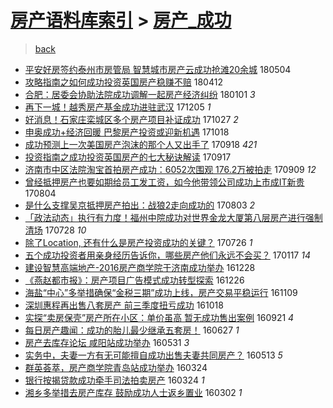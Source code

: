 [房产语料库索引](../../README.md)  > [房产_成功](房产_成功.md)
====
> [back](../README.md)

- [平安好房签约泰州市房管局 智慧城市房产云成功抢滩20余城](http://jkwz.applinzi.com/ittc/7099255230292296710.html#%E5%B9%B3%E5%AE%89%E5%A5%BD%E6%88%BF%E7%AD%BE%E7%BA%A6%E6%B3%B0%E5%B7%9E%E5%B8%82%E6%88%BF%E7%AE%A1%E5%B1%80+%E6%99%BA%E6%85%A7%E5%9F%8E%E5%B8%82%E6%88%BF%E4%BA%A7%E4%BA%91%E6%88%90%E5%8A%9F%E6%8A%A2%E6%BB%A920%E4%BD%99%E5%9F%8E) 180504  
- [攻略指南之如何成功投资英国房产稳赚不赔](http://jkwz.applinzi.com/ittc/7091044246306161681.html#%E6%94%BB%E7%95%A5%E6%8C%87%E5%8D%97%E4%B9%8B%E5%A6%82%E4%BD%95%E6%88%90%E5%8A%9F%E6%8A%95%E8%B5%84%E8%8B%B1%E5%9B%BD%E6%88%BF%E4%BA%A7%E7%A8%B3%E8%B5%9A%E4%B8%8D%E8%B5%94) 180412  
- [合肥：居委会协助法院成功调解一起房产经济纠纷](http://jkwz.applinzi.com/ittc/7053659303695614992.html#%E5%90%88%E8%82%A5%EF%BC%9A%E5%B1%85%E5%A7%94%E4%BC%9A%E5%8D%8F%E5%8A%A9%E6%B3%95%E9%99%A2%E6%88%90%E5%8A%9F%E8%B0%83%E8%A7%A3%E4%B8%80%E8%B5%B7%E6%88%BF%E4%BA%A7%E7%BB%8F%E6%B5%8E%E7%BA%A0%E7%BA%B7) 180101 *3* 
- [再下一城！越秀房产基金成功进驻武汉](http://jkwz.applinzi.com/ittc/7043633507178382352.html#%E5%86%8D%E4%B8%8B%E4%B8%80%E5%9F%8E%EF%BC%81%E8%B6%8A%E7%A7%80%E6%88%BF%E4%BA%A7%E5%9F%BA%E9%87%91%E6%88%90%E5%8A%9F%E8%BF%9B%E9%A9%BB%E6%AD%A6%E6%B1%89) 171205 *1* 
- [好消息！石家庄栾城区多个房产项目补证成功](http://jkwz.applinzi.com/ittc/7029078230429074448.html#%E5%A5%BD%E6%B6%88%E6%81%AF%EF%BC%81%E7%9F%B3%E5%AE%B6%E5%BA%84%E6%A0%BE%E5%9F%8E%E5%8C%BA%E5%A4%9A%E4%B8%AA%E6%88%BF%E4%BA%A7%E9%A1%B9%E7%9B%AE%E8%A1%A5%E8%AF%81%E6%88%90%E5%8A%9F) 171027 *2* 
- [申奥成功+经济回暖 巴黎房产投资或迎新机遇](http://jkwz.applinzi.com/ittc/7025740197994693648.html#%E7%94%B3%E5%A5%A5%E6%88%90%E5%8A%9F%2B%E7%BB%8F%E6%B5%8E%E5%9B%9E%E6%9A%96+%E5%B7%B4%E9%BB%8E%E6%88%BF%E4%BA%A7%E6%8A%95%E8%B5%84%E6%88%96%E8%BF%8E%E6%96%B0%E6%9C%BA%E9%81%87) 171018  
- [成功预测上一次美国房产泡沫的那个人又出手了](http://jkwz.applinzi.com/ittc/7014544706816705553.html#%E6%88%90%E5%8A%9F%E9%A2%84%E6%B5%8B%E4%B8%8A%E4%B8%80%E6%AC%A1%E7%BE%8E%E5%9B%BD%E6%88%BF%E4%BA%A7%E6%B3%A1%E6%B2%AB%E7%9A%84%E9%82%A3%E4%B8%AA%E4%BA%BA%E5%8F%88%E5%87%BA%E6%89%8B%E4%BA%86) 170918 *421* 
- [投资指南之成功投资英国房产的七大秘诀解读](http://jkwz.applinzi.com/ittc/7014231004020212752.html#%E6%8A%95%E8%B5%84%E6%8C%87%E5%8D%97%E4%B9%8B%E6%88%90%E5%8A%9F%E6%8A%95%E8%B5%84%E8%8B%B1%E5%9B%BD%E6%88%BF%E4%BA%A7%E7%9A%84%E4%B8%83%E5%A4%A7%E7%A7%98%E8%AF%80%E8%A7%A3%E8%AF%BB) 170917  
- [济南市中区法院淘宝首拍房产成功：6052次围观 176.2万被拍走](http://jkwz.applinzi.com/ittc/7011402708731560976.html#%E6%B5%8E%E5%8D%97%E5%B8%82%E4%B8%AD%E5%8C%BA%E6%B3%95%E9%99%A2%E6%B7%98%E5%AE%9D%E9%A6%96%E6%8B%8D%E6%88%BF%E4%BA%A7%E6%88%90%E5%8A%9F%EF%BC%9A6052%E6%AC%A1%E5%9B%B4%E8%A7%82+176.2%E4%B8%87%E8%A2%AB%E6%8B%8D%E8%B5%B0) 170909 *12* 
- [曾经抵押房产也要如期给员工发工资，如今他带领公司成功上市成IT新贵](http://jkwz.applinzi.com/ittc/6997896109576684561.html#%E6%9B%BE%E7%BB%8F%E6%8A%B5%E6%8A%BC%E6%88%BF%E4%BA%A7%E4%B9%9F%E8%A6%81%E5%A6%82%E6%9C%9F%E7%BB%99%E5%91%98%E5%B7%A5%E5%8F%91%E5%B7%A5%E8%B5%84%EF%BC%8C%E5%A6%82%E4%BB%8A%E4%BB%96%E5%B8%A6%E9%A2%86%E5%85%AC%E5%8F%B8%E6%88%90%E5%8A%9F%E4%B8%8A%E5%B8%82%E6%88%90IT%E6%96%B0%E8%B4%B5) 170804  
- [是什么支撑吴京抵押房产拍出：战狼2走向成功的](http://jkwz.applinzi.com/ittc/6997488661497906192.html#%E6%98%AF%E4%BB%80%E4%B9%88%E6%94%AF%E6%92%91%E5%90%B4%E4%BA%AC%E6%8A%B5%E6%8A%BC%E6%88%BF%E4%BA%A7%E6%8B%8D%E5%87%BA%EF%BC%9A%E6%88%98%E7%8B%BC2%E8%B5%B0%E5%90%91%E6%88%90%E5%8A%9F%E7%9A%84) 170803 *2* 
- [「政法动态」执行有力度！福州中院成功对世界金龙大厦第八层房产进行强制清场](http://jkwz.applinzi.com/ittc/6995303119276475408.html#%E3%80%8C%E6%94%BF%E6%B3%95%E5%8A%A8%E6%80%81%E3%80%8D%E6%89%A7%E8%A1%8C%E6%9C%89%E5%8A%9B%E5%BA%A6%EF%BC%81%E7%A6%8F%E5%B7%9E%E4%B8%AD%E9%99%A2%E6%88%90%E5%8A%9F%E5%AF%B9%E4%B8%96%E7%95%8C%E9%87%91%E9%BE%99%E5%A4%A7%E5%8E%A6%E7%AC%AC%E5%85%AB%E5%B1%82%E6%88%BF%E4%BA%A7%E8%BF%9B%E8%A1%8C%E5%BC%BA%E5%88%B6%E6%B8%85%E5%9C%BA) 170728 *10* 
- [除了Location, 还有什么是房产投资成功的关键？](http://jkwz.applinzi.com/ittc/6994621483031462929.html#%E9%99%A4%E4%BA%86Location%2C+%E8%BF%98%E6%9C%89%E4%BB%80%E4%B9%88%E6%98%AF%E6%88%BF%E4%BA%A7%E6%8A%95%E8%B5%84%E6%88%90%E5%8A%9F%E7%9A%84%E5%85%B3%E9%94%AE%EF%BC%9F) 170726 *1* 
- [五个成功投资者用亲身经历告诉你，哪些房产他们永远不会买？](http://jkwz.applinzi.com/ittc/6924101742219494404.html#%E4%BA%94%E4%B8%AA%E6%88%90%E5%8A%9F%E6%8A%95%E8%B5%84%E8%80%85%E7%94%A8%E4%BA%B2%E8%BA%AB%E7%BB%8F%E5%8E%86%E5%91%8A%E8%AF%89%E4%BD%A0%EF%BC%8C%E5%93%AA%E4%BA%9B%E6%88%BF%E4%BA%A7%E4%BB%96%E4%BB%AC%E6%B0%B8%E8%BF%9C%E4%B8%8D%E4%BC%9A%E4%B9%B0%EF%BC%9F) 170117 *14* 
- [建设智慧高端地产-2016房产商学院于济南成功举办](http://jkwz.applinzi.com/ittc/6916675896106025988.html#%E5%BB%BA%E8%AE%BE%E6%99%BA%E6%85%A7%E9%AB%98%E7%AB%AF%E5%9C%B0%E4%BA%A7-2016%E6%88%BF%E4%BA%A7%E5%95%86%E5%AD%A6%E9%99%A2%E4%BA%8E%E6%B5%8E%E5%8D%97%E6%88%90%E5%8A%9F%E4%B8%BE%E5%8A%9E) 161228  
- [《燕赵都市报》：房产项目广告模式成功转型探索](http://jkwz.applinzi.com/ittc/6915971297426539525.html#%E3%80%8A%E7%87%95%E8%B5%B5%E9%83%BD%E5%B8%82%E6%8A%A5%E3%80%8B%EF%BC%9A%E6%88%BF%E4%BA%A7%E9%A1%B9%E7%9B%AE%E5%B9%BF%E5%91%8A%E6%A8%A1%E5%BC%8F%E6%88%90%E5%8A%9F%E8%BD%AC%E5%9E%8B%E6%8E%A2%E7%B4%A2) 161226  
- [海盐“中心”多举措确保“金税三期”成功上线，房产交易平稳运行](http://jkwz.applinzi.com/ittc/6898426135817225221.html#%E6%B5%B7%E7%9B%90%E2%80%9C%E4%B8%AD%E5%BF%83%E2%80%9D%E5%A4%9A%E4%B8%BE%E6%8E%AA%E7%A1%AE%E4%BF%9D%E2%80%9C%E9%87%91%E7%A8%8E%E4%B8%89%E6%9C%9F%E2%80%9D%E6%88%90%E5%8A%9F%E4%B8%8A%E7%BA%BF%EF%BC%8C%E6%88%BF%E4%BA%A7%E4%BA%A4%E6%98%93%E5%B9%B3%E7%A8%B3%E8%BF%90%E8%A1%8C) 161109  
- [深圳惠程再出售八套房产 前三季度扭亏成功](http://jkwz.applinzi.com/ittc/6890386510930510852.html#%E6%B7%B1%E5%9C%B3%E6%83%A0%E7%A8%8B%E5%86%8D%E5%87%BA%E5%94%AE%E5%85%AB%E5%A5%97%E6%88%BF%E4%BA%A7+%E5%89%8D%E4%B8%89%E5%AD%A3%E5%BA%A6%E6%89%AD%E4%BA%8F%E6%88%90%E5%8A%9F) 161018  
- [实探“卖房保壳”房产所在小区：单价虽高 暂无成功售出案例](http://jkwz.applinzi.com/ittc/6880397254233424900.html#%E5%AE%9E%E6%8E%A2%E2%80%9C%E5%8D%96%E6%88%BF%E4%BF%9D%E5%A3%B3%E2%80%9D%E6%88%BF%E4%BA%A7%E6%89%80%E5%9C%A8%E5%B0%8F%E5%8C%BA%EF%BC%9A%E5%8D%95%E4%BB%B7%E8%99%BD%E9%AB%98+%E6%9A%82%E6%97%A0%E6%88%90%E5%8A%9F%E5%94%AE%E5%87%BA%E6%A1%88%E4%BE%8B) 160921 *4* 
- [每日房产趣闻：成功的胎儿最少继承五套房！](http://jkwz.applinzi.com/ittc/6848492909732824069.html#%E6%AF%8F%E6%97%A5%E6%88%BF%E4%BA%A7%E8%B6%A3%E9%97%BB%EF%BC%9A%E6%88%90%E5%8A%9F%E7%9A%84%E8%83%8E%E5%84%BF%E6%9C%80%E5%B0%91%E7%BB%A7%E6%89%BF%E4%BA%94%E5%A5%97%E6%88%BF%EF%BC%81) 160627 *1* 
- [房产去库存论坛 咸阳站成功举办](http://jkwz.applinzi.com/ittc/6838216567560864773.html#%E6%88%BF%E4%BA%A7%E5%8E%BB%E5%BA%93%E5%AD%98%E8%AE%BA%E5%9D%9B+%E5%92%B8%E9%98%B3%E7%AB%99%E6%88%90%E5%8A%9F%E4%B8%BE%E5%8A%9E) 160531 *3* 
- [实务中，夫妻一方有无可能擅自成功出售夫妻共同房产？](http://jkwz.applinzi.com/ittc/6831637738331571205.html#%E5%AE%9E%E5%8A%A1%E4%B8%AD%EF%BC%8C%E5%A4%AB%E5%A6%BB%E4%B8%80%E6%96%B9%E6%9C%89%E6%97%A0%E5%8F%AF%E8%83%BD%E6%93%85%E8%87%AA%E6%88%90%E5%8A%9F%E5%87%BA%E5%94%AE%E5%A4%AB%E5%A6%BB%E5%85%B1%E5%90%8C%E6%88%BF%E4%BA%A7%EF%BC%9F) 160513 *5* 
- [群英荟萃，房产商学院青岛站成功举办](http://jkwz.applinzi.com/ittc/6813071630364312581.html#%E7%BE%A4%E8%8B%B1%E8%8D%9F%E8%90%83%EF%BC%8C%E6%88%BF%E4%BA%A7%E5%95%86%E5%AD%A6%E9%99%A2%E9%9D%92%E5%B2%9B%E7%AB%99%E6%88%90%E5%8A%9F%E4%B8%BE%E5%8A%9E) 160324  
- [银行按揭贷款成功牵手司法拍卖房产](http://jkwz.applinzi.com/ittc/6812814202309706757.html#%E9%93%B6%E8%A1%8C%E6%8C%89%E6%8F%AD%E8%B4%B7%E6%AC%BE%E6%88%90%E5%8A%9F%E7%89%B5%E6%89%8B%E5%8F%B8%E6%B3%95%E6%8B%8D%E5%8D%96%E6%88%BF%E4%BA%A7) 160324 *1* 
- [湘乡多举措去房产库存 鼓励成功人士返乡置业](http://jkwz.applinzi.com/ittc/6804886240713245701.html#%E6%B9%98%E4%B9%A1%E5%A4%9A%E4%B8%BE%E6%8E%AA%E5%8E%BB%E6%88%BF%E4%BA%A7%E5%BA%93%E5%AD%98+%E9%BC%93%E5%8A%B1%E6%88%90%E5%8A%9F%E4%BA%BA%E5%A3%AB%E8%BF%94%E4%B9%A1%E7%BD%AE%E4%B8%9A) 160302 *1* 
